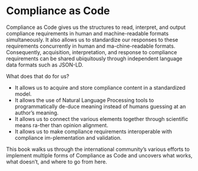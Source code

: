 # Compliance as Code

Compliance as Code gives us the structures to read, interpret, and output compliance requirements in human and machine-readable formats simultaneously. It also allows us to standardize our responses to these requirements concurrently in human and ma-chine-readable formats. Consequently, acquisition, interpretation, and response to compliance requirements can be shared ubiquitously through independent language data formats such as JSON-LD.

What does that do for us?

* It allows us to acquire and store compliance content in a standardized model.
* It allows the use of Natural Language Processing tools to programmatically de-duce meaning instead of humans guessing at an author’s meaning.
* It allows us to connect the various elements together through scientific means ra-ther than opinion alignment.
* It allows us to make compliance requirements interoperable with compliance im-plementation and validation.

This book walks us through the international community’s various efforts to implement multiple forms of Compliance as Code and uncovers what works, what doesn’t, and where to go from here.

